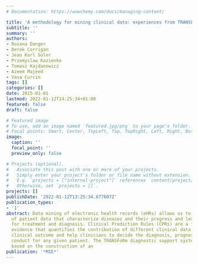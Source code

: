 ```yaml
---
# Documentation: https://wowchemy.com/docs/managing-content/

title: 'A methodology for mining clinical data: experiences from TRANSFoRm project.'
subtitle: ''
summary: ''
authors:
- Roxana Danger
- Derek Corrigan
- Jean Karl Soler
- Przemyslaw Kazienko
- Tomasz Kajdanowicz
- Azeem Majeed
- Vasa Curcin
tags: []
categories: []
date: 2015-01-01
lastmod: 2022-01-12T14:25:34+01:00
featured: false
draft: false

# Featured image
# To use, add an image named `featured.jpg/png` to your page's folder.
# Focal points: Smart, Center, TopLeft, Top, TopRight, Left, Right, BottomLeft, Bottom, BottomRight.
image:
  caption: ''
  focal_point: ''
  preview_only: false

# Projects (optional).
#   Associate this post with one or more of your projects.
#   Simply enter your project's folder or file name without extension.
#   E.g. `projects = ["internal-project"]` references `content/project/deep-learning/index.md`.
#   Otherwise, set `projects = []`.
projects: []
publishDate: '2022-01-12T13:25:34.677607Z'
publication_types:
- '1'
abstract: Data mining of electronic health records (eHRs) allows us to identify patterns
  of patient data that characterize diseases and their progress and learn best practices
  for treatment and diagnosis. Clinical Prediction Rules (CPRs) are a form of clinical
  evidence that quantifies the contribution of different clinical data to a particular
  clinical outcome and help clinicians to decide the diagnosis, prognosis or therapeutic
  conduct for any given patient. The TRANSFoRm diagnostic support system (DSS) is
  based on the construction of an
publication: '*MIE*'
---
```

